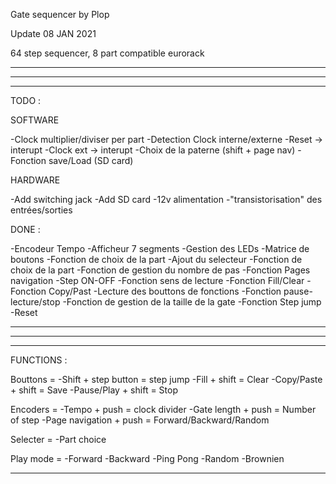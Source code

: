   Gate sequencer by Plop

  Update 08 JAN 2021

  64 step sequencer, 8 part compatible eurorack

  ________________________________________________________________________________________________
  ________________________________________________________________________________________________
  ________________________________________________________________________________________________

  TODO :

  SOFTWARE

  -Clock multiplier/diviser per part
  -Detection Clock interne/externe
  -Reset -> interupt
  -Clock ext -> interupt
  -Choix de la paterne (shift + page nav)
  -Fonction save/Load (SD card)

  HARDWARE

  -Add switching jack
  -Add SD card
  -12v alimentation
  -"transistorisation" des entrées/sorties


  DONE :

  -Encodeur Tempo
  -Afficheur 7 segments
  -Gestion des LEDs
  -Matrice de boutons
  -Fonction de choix de la part
  -Ajout du selecteur
  -Fonction de choix de la part
  -Fonction de gestion du nombre de pas
  -Fonction Pages navigation
  -Step ON-OFF
  -Fonction sens de lecture
  -Fonction Fill/Clear
  -Fonction Copy/Past
  -Lecture des bouttons de fonctions
  -Fonction pause-lecture/stop
  -Fonction de gestion de la taille de la gate
  -Fonction Step jump
  -Reset

  ________________________________________________________________________________________________
  ________________________________________________________________________________________________
  ________________________________________________________________________________________________


  FUNCTIONS :

  Bouttons =
    -Shift + step button = step jump
    -Fill + shift = Clear
    -Copy/Paste + shift = Save
    -Pause/Play + shift = Stop

   Encoders =
    -Tempo + push = clock divider
    -Gate length + push = Number of step
    -Page navigation + push = Forward/Backward/Random

   Selecter =
    -Part choice

   Play mode =
    -Forward
    -Backward
    -Ping Pong
    -Random
    -Brownien

  --------------------------------------------------------------------------
